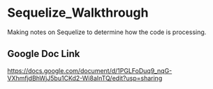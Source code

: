 # Sequelize_Walkthrough
Making notes on Sequelize to determine how the code is processing.

## Google Doc Link
https://docs.google.com/document/d/1PGLFoDuq9_nqG-VXhmfjdBhWjJ5bu1CKd2-Wi8aInTQ/edit?usp=sharing
